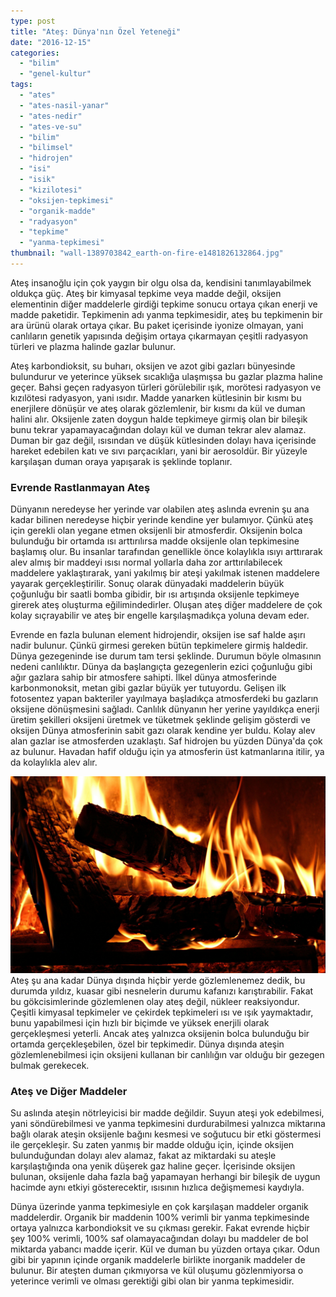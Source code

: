 ```yaml
---
type: post
title: "Ateş: Dünya'nın Özel Yeteneği"
date: "2016-12-15"
categories: 
  - "bilim"
  - "genel-kultur"
tags: 
  - "ates"
  - "ates-nasil-yanar"
  - "ates-nedir"
  - "ates-ve-su"
  - "bilim"
  - "bilimsel"
  - "hidrojen"
  - "isi"
  - "isik"
  - "kizilotesi"
  - "oksijen-tepkimesi"
  - "organik-madde"
  - "radyasyon"
  - "tepkime"
  - "yanma-tepkimesi"
thumbnail: "wall-1389703842_earth-on-fire-e1481826132864.jpg"
---
```


Ateş insanoğlu için çok yaygın bir olgu olsa da, kendisini tanımlayabilmek oldukça güç. Ateş bir kimyasal tepkime veya madde değil, oksijen elementinin diğer maddelerle girdiği tepkime sonucu ortaya çıkan enerji ve madde paketidir. Tepkimenin adı yanma tepkimesidir, ateş bu tepkimenin bir ara ürünü olarak ortaya çıkar. Bu paket içerisinde iyonize olmayan, yani canlıların genetik yapısında değişim ortaya çıkarmayan çeşitli radyasyon türleri ve plazma halinde gazlar bulunur.

Ateş karbondioksit, su buharı, oksijen ve azot gibi gazları bünyesinde bulundurur ve yeterince yüksek sıcaklığa ulaşmışsa bu gazlar plazma haline geçer. Bahsi geçen radyasyon türleri görülebilir ışık, morötesi radyasyon ve kızılötesi radyasyon, yani ısıdır. Madde yanarken kütlesinin bir kısmı bu enerjilere dönüşür ve ateş olarak gözlemlenir, bir kısmı da kül ve duman halini alır. Oksijenle zaten doygun halde tepkimeye girmiş olan bir bileşik bunu tekrar yapamayacağından dolayı kül ve duman tekrar alev alamaz. Duman bir gaz değil, ısısından ve düşük kütlesinden dolayı hava içerisinde hareket edebilen katı ve sıvı parçacıkları, yani bir aerosoldür. Bir yüzeyle karşılaşan duman oraya yapışarak is şeklinde toplanır.

### Evrende Rastlanmayan Ateş

Dünyanın neredeyse her yerinde var olabilen ateş aslında evrenin şu ana kadar bilinen neredeyse hiçbir yerinde kendine yer bulamıyor. Çünkü ateş için gerekli olan yegane etmen oksijenli bir atmosferdir. Oksijenin bolca bulunduğu bir ortamda ısı arttırılırsa madde oksijenle olan tepkimesine başlamış olur. Bu insanlar tarafından genellikle önce kolaylıkla ısıyı arttırarak alev almış bir maddeyi ısısı normal yollarla daha zor arttırılabilecek maddelere yaklaştırarak, yani yakılmış bir ateşi yakılmak istenen maddelere yayarak gerçekleştirilir. Sonuç olarak dünyadaki maddelerin büyük çoğunluğu bir saatli bomba gibidir, bir ısı artışında oksijenle tepkimeye girerek ateş oluşturma eğilimindedirler. Oluşan ateş diğer maddelere de çok kolay sıçrayabilir ve ateş bir engelle karşılaşmadıkça yoluna devam eder.

Evrende en fazla bulunan element hidrojendir, oksijen ise saf halde aşırı nadir bulunur. Çünkü girmesi gereken bütün tepkimelere girmiş haldedir. Dünya gezegeninde ise durum tam tersi şeklinde. Durumun böyle olmasının nedeni canlılıktır. Dünya da başlangıçta gezegenlerin ezici çoğunluğu gibi ağır gazlara sahip bir atmosfere sahipti. İlkel dünya atmosferinde karbonmonoksit, metan gibi gazlar büyük yer tutuyordu. Gelişen ilk fotosentez yapan bakteriler yayılmaya başladıkça atmosferdeki bu gazların oksijene dönüşmesini sağladı. Canlılık dünyanın her yerine yayıldıkça enerji üretim şekilleri oksijeni üretmek ve tüketmek şeklinde gelişim gösterdi ve oksijen Dünya atmosferinin sabit gazı olarak kendine yer buldu. Kolay alev alan gazlar ise atmosferden uzaklaştı. Saf hidrojen bu yüzden Dünya'da çok az bulunur. Havadan hafif olduğu için ya atmosferin üst katmanlarına itilir, ya da kolaylıkla alev alır.

![Şömine ateşi](images/Chimney-Fire.jpg)Ateş şu ana kadar Dünya dışında hiçbir yerde gözlemlenemez dedik, bu durumda yıldız, kuasar gibi nesnelerin durumu kafanızı karıştırabilir. Fakat bu gökcisimlerinde gözlemlenen olay ateş değil, nükleer reaksiyondur. Çeşitli kimyasal tepkimeler ve çekirdek tepkimeleri ısı ve ışık yaymaktadır, bunu yapabilmesi için hızlı bir biçimde ve yüksek enerjili olarak gerçekleşmesi yeterli. Ancak ateş yalnızca oksijenin bolca bulunduğu bir ortamda gerçekleşebilen, özel bir tepkimedir. Dünya dışında ateşin gözlemlenebilmesi için oksijeni kullanan bir canlılığın var olduğu bir gezegen bulmak gerekecek.

### Ateş ve Diğer Maddeler

Su aslında ateşin nötrleyicisi bir madde değildir. Suyun ateşi yok edebilmesi, yani söndürebilmesi ve yanma tepkimesini durdurabilmesi yalnızca miktarına bağlı olarak ateşin oksijenle bağını kesmesi ve soğutucu bir etki göstermesi ile gerçekleşir. Su zaten yanmış bir madde olduğu için, içinde oksijen bulunduğundan dolayı alev alamaz, fakat az miktardaki su ateşle karşılaştığında ona yenik düşerek gaz haline geçer. İçerisinde oksijen bulunan, oksijenle daha fazla bağ yapamayan herhangi bir bileşik de uygun hacimde aynı etkiyi gösterecektir, ısısının hızlıca değişmemesi kaydıyla.

Dünya üzerinde yanma tepkimesiyle en çok karşılaşan maddeler organik maddelerdir. Organik bir maddenin 100% verimli bir yanma tepkimesinde ortaya yalnızca karbondioksit ve su çıkması gerekir. Fakat evrende hiçbir şey 100% verimli, 100% saf olamayacağından dolayı bu maddeler de bol miktarda yabancı madde içerir. Kül ve duman bu yüzden ortaya çıkar. Odun gibi bir yapının içinde organik maddelerle birlikte inorganik maddeler de bulunur. Bir ateşten duman çıkmıyorsa ve kül oluşumu gözlenmiyorsa o yeterince verimli ve olması gerektiği gibi olan bir yanma tepkimesidir.
